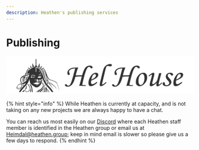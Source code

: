 ```yaml
---
description: Heathen's publishing services
---
```


# Publishing

![](<../.gitbook/assets/Hel House Banner Black.png>)

{% hint style="info" %}
While Heathen is currently at capacity, and is not taking on any new projects we are always happy to have a chat.

You can reach us most easily on our [Discord](https://discord.gg/6X3xrRc) where each Heathen staff member is identified in the Heathen group or email us at [Heimdal@heathen.group](mailto://Heimdal@heathen.group); keep in mind email is slower so please give us a few days to respond.
{% endhint %}
